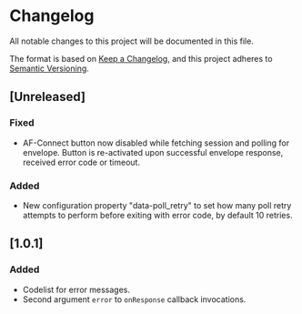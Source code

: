 # Changelog

All notable changes to this project will be documented in this file.

The format is based on [Keep a Changelog](https://keepachangelog.com/en/1.0.0/),
and this project adheres to [Semantic Versioning](https://semver.org/spec/v2.0.0.html).

## [Unreleased]

### Fixed

- AF-Connect button now disabled while fetching session and polling for envelope. Button is re-activated upon successful envelope response, received error code or timeout.

### Added

- New configuration property "data-poll_retry" to set how many poll retry attempts to perform before exiting with error code, by default 10 retries.

## [1.0.1]

### Added

- Codelist for error messages.
- Second argument `error` to `onResponse` callback invocations.
